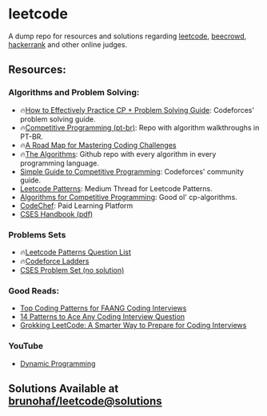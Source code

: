 # leetcode

A dump repo for resources and solutions regarding [leetcode](https://leetcode.com/), [beecrowd](https://judge.beecrowd.com/en), [hackerrank](https://www.hackerrank.com/) and other online judges.

## Resources:

### Algorithms and Problem Solving:

- 🔥[How to Effectively Practice CP + Problem Solving Guide](https://codeforces.com/blog/entry/116371): Codeforces' problem solving guide.
- 🔥[Competitive Programming (pt-br)](https://github.com/UnBalloon/programacao-competitiva): Repo with algorithm walkthroughs in PT-BR.
- 🔥[A Road Map for Mastering Coding Challenges](https://whimsical.com/codeforces-candidate-master-roadmap-by-love-babbar-CiXPPD3CnwoXPr2d8Ajx1h)
- 🔥[The Algorithms](https://github.com/TheAlgorithms): Github repo with every algorithm in every programming language.
- [Simple Guide to Competitive Programming](https://codeforces.com/blog/entry/103141): Codeforces' community guide.
- [Leetcode Patterns](https://medium.com/leetcode-patterns): Medium Thread for Leetcode Patterns.
- [Algorithms for Competitive Programming](https://cp-algorithms.com/): Good ol' cp-algorithms.
- [CodeChef](https://www.codechef.com/): Paid Learning Platform
- [CSES Handbook (pdf)](https://cses.fi/book/book.pdf)

### Problems Sets

- 🔥[Leetcode Patterns Question List](https://seanprashad.com/leetcode-patterns/)
- 🔥[Codeforce Ladders](https://earthshakira.github.io/a2oj-clientside/server/Ladders.html)
- [CSES Problem Set (no solution)](https://cses.fi/problemset/)

### Good Reads:

- [Top Coding Patterns for FAANG Coding Interviews](https://interviewnoodle.com/top-leetcode-patterns-for-faang-coding-interviews-bdbe8766534c)
- [14 Patterns to Ace Any Coding Interview Question](https://hackernoon.com/14-patterns-to-ace-any-coding-interview-question-c5bb3357f6ed)
- [Grokking LeetCode: A Smarter Way to Prepare for Coding Interviews](https://interviewnoodle.com/grokking-leetcode-a-smarter-way-to-prepare-for-coding-interviews-e86d5c9fe4e1)

### YouTube

- [Dynamic Programming](https://youtu.be/oBt53YbR9Kk?si=oV5po9mpA2o4tmaG)

## Solutions Available at [brunohaf/leetcode@solutions](https://github.com/brunohaf/leetcode/tree/solutions)

